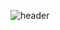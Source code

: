 ![header](https://capsule-render.vercel.app/api?type=soft&color=auto&height=300&section=header&text=capsule%20render&fontSize=90)
